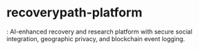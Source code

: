 # recoverypath-platform
: AI-enhanced recovery and research platform with secure social integration, geographic privacy, and blockchain event logging.
